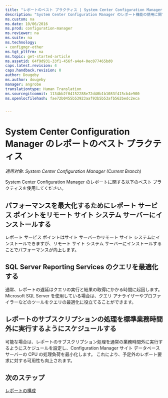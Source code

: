 ```yaml
---
title: "レポートのベスト プラクティス | System Center Configuration Manager"
description: "System Center Configuration Manager のレポート機能の使用に関する役立つヒントをいくつか示します。"
ms.custom: na
ms.date: 10/06/2016
ms.prod: configuration-manager
ms.reviewer: na
ms.suite: na
ms.technology:
- configmgr-other
ms.tgt_pltfrm: na
ms.topic: get-started-article
ms.assetid: 64f9d931-33f1-456f-a4e4-0ec077465bd0
caps.latest.revision: 4
caps.handback.revision: 0
author: Dougeby
ms.author: dougeby
manager: angrobe
translationtype: Human Translation
ms.sourcegitcommit: 1134bb2f04152288e72d40b1b1083f415cb4e900
ms.openlocfilehash: fae72b0455b53923aaf93b5b53afb562bedc2eca


---
```

# <a name="best-practices-for-reporting-in-system-center-configuration-manager"></a>System Center Configuration Manager のレポートのベスト プラクティス

*適用対象: System Center Configuration Manager (Current Branch)*

System Center Configuration Manager のレポートに関する以下のベスト プラクティスを使用してください。  

## <a name="for-best-performance-install-the-reporting-services-point-on-a-remote-site-system-server"></a>パフォーマンスを最大化するためにレポート サービス ポイントをリモート サイト システム サーバーにインストールする  
 レポート サービス ポイントはサイト サーバーかリモート サイト システムにインストールできますが、リモート サイト システム サーバーにインストールすることでパフォーマンスが向上します。  

## <a name="optimize-sql-server-reporting-services-queries"></a>SQL Server Reporting Services のクエリを最適化する  
 通常、レポートの遅延はクエリの実行と結果の取得にかかる時間に起因します。 Microsoft SQL Server を使用している場合は、クエリ アナライザーやプロファイラーなどのツールをクエリの最適化に役立てることができます。  

## <a name="schedule-report-subscription-processing-to-run-outside-standard-office-hours"></a>レポートのサブスクリプションの処理を標準業務時間外に実行するようにスケジュールする  
 可能な場合は、レポートのサブスクリプション処理を通常の業務時間外に実行するようにスケジュールを設定し、Configuration Manager サイト データベース サーバーの CPU の処理負荷を最小化します。 これにより、予定外のレポート要求に対する可用性も向上されます。  

## <a name="next-steps"></a>次のステップ
[レポートの構成](configuring-reporting.md)



<!--HONumber=Nov16_HO1-->


